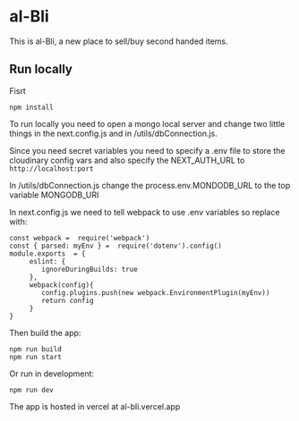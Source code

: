 # al-Bli
This is al-Bli, a new place to sell/buy second handed items.

## Run locally
Fisrt 

    npm install

To run locally you need to open a mongo local server and change two little things in the next.config.js and in /utils/dbConnection.js.

Since you need secret variables you need to specify a .env file to store the cloudinary config vars and also specify the NEXT_AUTH_URL to `http://localhost:port`

In /utils/dbConnection.js change the process.env.MONDODB_URL to the top variable MONGODB_URI

In next.config.js we need to tell webpack to use .env variables so replace with: 

    const webpack =  require('webpack')
    const { parsed: myEnv } =  require('dotenv').config()
    module.exports  = {
         eslint: {
            ignoreDuringBuilds: true
         },
         webpack(config){
            config.plugins.push(new webpack.EnvironmentPlugin(myEnv))
            return config
         }
    }

Then build the app: 

    npm run build
    npm run start
Or run in development: 

    npm run dev

The app is hosted in vercel at al-bli.vercel.app
